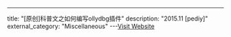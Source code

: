 ---
title: "[原创]科普文之如何编写ollydbg插件"
description: "2015.11 [pediy]"
external_category: "Miscellaneous"
---[Visit Website](https://bbs.pediy.com/thread-206064.htm)

